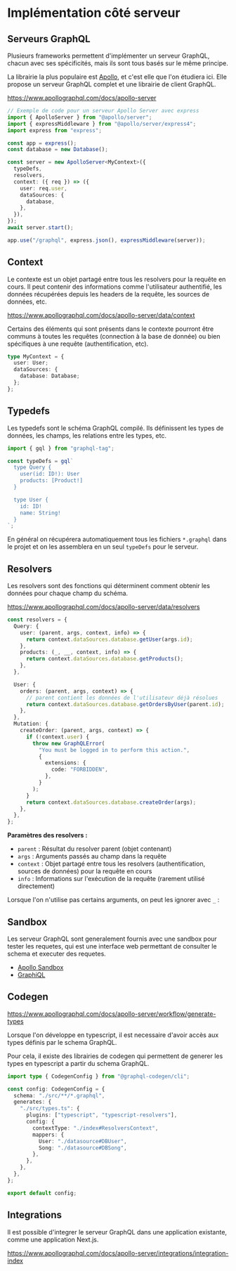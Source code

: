 # Implémentation côté serveur

## Serveurs GraphQL

Plusieurs frameworks permettent d'implémenter un serveur GraphQL, chacun avec ses spécificités, mais ils sont tous basés sur le même principe.

La librairie la plus populaire est [Apollo](https://www.apollographql.com/), et c'est elle que l'on étudiera ici. Elle propose un serveur GraphQL complet et une librairie de client GraphQL.

https://www.apollographql.com/docs/apollo-server

```typescript
// Exemple de code pour un serveur Apollo Server avec express
import { ApolloServer } from "@apollo/server";
import { expressMiddleware } from "@apollo/server/express4";
import express from "express";

const app = express();
const database = new Database();

const server = new ApolloServer<MyContext>({
  typeDefs,
  resolvers,
  context: ({ req }) => ({
    user: req.user,
    dataSources: {
      database,
    },
  }),
});
await server.start();

app.use("/graphql", express.json(), expressMiddleware(server));
```

## Context

Le contexte est un objet partagé entre tous les resolvers pour la requête en cours. Il peut contenir des informations comme l'utilisateur authentifié, les données récupérées depuis les headers de la requête, les sources de données, etc.

https://www.apollographql.com/docs/apollo-server/data/context

Certains des éléments qui sont présents dans le contexte pourront être communs à toutes les requêtes (connection à la base de donnée) ou bien spécifiques à une requête (authentification, etc).

```typescript
type MyContext = {
  user: User;
  dataSources: {
    database: Database;
  };
};
```

## Typedefs

Les typedefs sont le schéma GraphQL compilé. Ils définissent les types de données, les champs, les relations entre les types, etc.

```typescript
import { gql } from "graphql-tag";

const typeDefs = gql`
  type Query {
    user(id: ID!): User
    products: [Product!]
  }

  type User {
    id: ID!
    name: String!
  }
`;
```

En général on récupérera automatiquement tous les fichiers `*.graphql` dans le projet et on les assemblera en un seul `typeDefs` pour le serveur.

## Resolvers

Les resolvers sont des fonctions qui déterminent comment obtenir les données pour chaque champ du schéma.

https://www.apollographql.com/docs/apollo-server/data/resolvers

```typescript
const resolvers = {
  Query: {
    user: (parent, args, context, info) => {
      return context.dataSources.database.getUser(args.id);
    },
    products: (_, __, context, info) => {
      return context.dataSources.database.getProducts();
    },
  },

  User: {
    orders: (parent, args, context) => {
      // parent contient les données de l'utilisateur déjà résolues
      return context.dataSources.database.getOrdersByUser(parent.id);
    },
  },
  Mutation: {
    createOrder: (parent, args, context) => {
      if (!context.user) {
        throw new GraphQLError(
          "You must be logged in to perform this action.",
          {
            extensions: {
              code: "FORBIDDEN",
            },
          }
        );
      }
      return context.dataSources.database.createOrder(args);
    },
  },
};
```

**Paramètres des resolvers :**

- `parent` : Résultat du resolver parent (objet contenant)
- `args` : Arguments passés au champ dans la requête
- `context` : Objet partagé entre tous les resolvers (authentification, sources de données) pour la requête en cours
- `info` : Informations sur l'exécution de la requête (rarement utilisé directement)

Lorsque l'on n'utilise pas certains arguments, on peut les ignorer avec `_` :

## Sandbox

Les serveur GraphQL sont generalement fournis avec une sandbox pour tester les requetes, qui est une interface web permettant de consulter le schema et executer des requetes.

- [Apollo Sandbox](https://studio.apollographql.com/sandbox/explorer?referrer=docs-content)
- [GraphiQL](https://github.com/graphql/graphiql)

## Codegen

https://www.apollographql.com/docs/apollo-server/workflow/generate-types

Lorsque l'on développe en typescript, il est necessaire d'avoir accès aux types définis par le schema GraphQL.

Pour cela, il existe des librairies de codegen qui permettent de generer les types en typescript a partir du schema GraphQL.

```ts
import type { CodegenConfig } from "@graphql-codegen/cli";

const config: CodegenConfig = {
  schema: "./src/**/*.graphql",
  generates: {
    "./src/types.ts": {
      plugins: ["typescript", "typescript-resolvers"],
      config: {
        contextType: "./index#ResolversContext",
        mappers: {
          User: "./datasource#DBUser",
          Song: "./datasource#DBSong",
        },
      },
    },
  },
};

export default config;
```

## Integrations

Il est possible d'integrer le serveur GraphQL dans une application existante, comme une application Next.js.

https://www.apollographql.com/docs/apollo-server/integrations/integration-index

